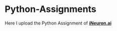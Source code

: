 # Python-Assignments
Here I upload the Python Assignment of [**iNeuron.ai**](https://account.ineuron.ai/)
